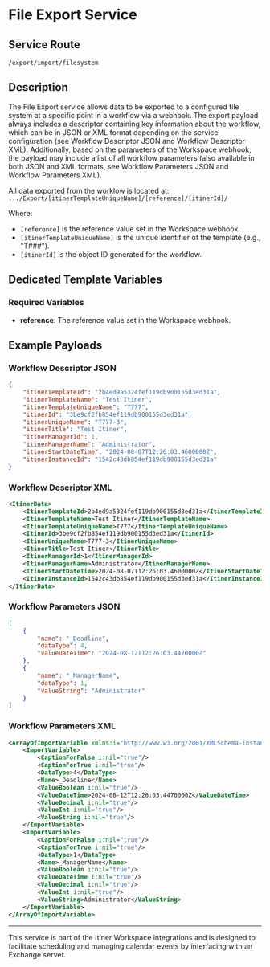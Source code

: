 # File Export Service

## Service Route
`/export/import/filesystem`

## Description
The File Export service allows data to be exported to a configured file system at a specific point in a workflow via a webhook. The export payload always includes a descriptor containing key information about the workflow, which can be in JSON or XML format depending on the service configuration (see Workflow Descriptor JSON and Workflow Descriptor XML). Additionally, based on the parameters of the Workspace webhook, the payload may include a list of all workflow parameters (also available in both JSON and XML formats, see Workflow Parameters JSON and Workflow Parameters XML).

All data exported from the worklow is located at:
`.../Export/[itinerTemplateUniqueName]/[reference]/[itinerId]/`

Where:
- `[reference]` is the reference value set in the Workspace webhook.
- `[itinerTemplateUniqueName]` is the unique identifier of the template (e.g., "T###").
- `[itinerId]` is the object ID generated for the workflow.

## Dedicated Template Variables

### Required Variables
- **reference**: The reference value set in the Workspace webhook.

## Example Payloads

### Workflow Descriptor JSON
```json
{
    "itinerTemplateId": "2b4ed9a5324fef119db900155d3ed31a",
    "itinerTemplateName": "Test Itiner",
    "itinerTemplateUniqueName": "T777",
    "itinerId": "3be9cf2fb854ef119db900155d3ed31a",
    "itinerUniqueName": "T777-3",
    "itinerTitle": "Test Itiner",
    "itinerManagerId": 1,
    "itinerManagerName": "Administrator",
    "itinerStartDateTime": "2024-08-07T12:26:03.4600000Z",
    "itinerInstanceId": "1542c43db854ef119db900155d3ed31a"
}
```

### Workflow Descriptor XML
```xml
<ItinerData>
    <ItinerTemplateId>2b4ed9a5324fef119db900155d3ed31a</ItinerTemplateId>
    <ItinerTemplateName>Test Itiner</ItinerTemplateName>
    <ItinerTemplateUniqueName>T777</ItinerTemplateUniqueName>
    <ItinerId>3be9cf2fb854ef119db900155d3ed31a</ItinerId>
    <ItinerUniqueName>T777-3</ItinerUniqueName>
    <ItinerTitle>Test Itiner</ItinerTitle>
    <ItinerManagerId>1</ItinerManagerId>
    <ItinerManagerName>Administrator</ItinerManagerName>
    <ItinerStartDateTime>2024-08-07T12:26:03.4600000Z</ItinerStartDateTime>
    <ItinerInstanceId>1542c43db854ef119db900155d3ed31a</ItinerInstanceId>
</ItinerData>
```

### Workflow Parameters JSON
```json
[
    {
        "name": "_Deadline",
        "dataType": 4,
        "valueDateTime": "2024-08-12T12:26:03.4470000Z"
    },
    {
        "name": "_ManagerName",
        "dataType": 1,
        "valueString": "Administrator"
    }
]
```

### Workflow Parameters XML
```xml
<ArrayOfImportVariable xmlns:i="http://www.w3.org/2001/XMLSchema-instance" xmlns="http://schemas.datacontract.org/2004/07/ProtocolFileSystemWebhook.ServiceModel">
    <ImportVariable>
        <CaptionForFalse i:nil="true"/>
        <CaptionForTrue i:nil="true"/>
        <DataType>4</DataType>
        <Name>_Deadline</Name>
        <ValueBoolean i:nil="true"/>
        <ValueDateTime>2024-08-12T12:26:03.4470000Z</ValueDateTime>
        <ValueDecimal i:nil="true"/>
        <ValueInt i:nil="true"/>
        <ValueString i:nil="true"/>
    </ImportVariable>
    <ImportVariable>
        <CaptionForFalse i:nil="true"/>
        <CaptionForTrue i:nil="true"/>
        <DataType>1</DataType>
        <Name>_ManagerName</Name>
        <ValueBoolean i:nil="true"/>
        <ValueDateTime i:nil="true"/>
        <ValueDecimal i:nil="true"/>
        <ValueInt i:nil="true"/>
        <ValueString>Administrator</ValueString>
    </ImportVariable>
</ArrayOfImportVariable>


```

---

This service is part of the Itiner Workspace integrations and is designed to facilitate scheduling and managing calendar events by interfacing with an Exchange server.
